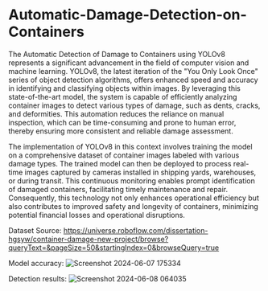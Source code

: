 # Automatic-Damage-Detection-on-Containers

The Automatic Detection of Damage to Containers using YOLOv8 represents a significant advancement in the field of computer vision and machine learning. YOLOv8, the latest iteration of the "You Only Look Once" series of object detection algorithms, offers enhanced speed and accuracy in identifying and classifying objects within images. By leveraging this state-of-the-art model, the system is capable of efficiently analyzing container images to detect various types of damage, such as dents, cracks, and deformities. This automation reduces the reliance on manual inspection, which can be time-consuming and prone to human error, thereby ensuring more consistent and reliable damage assessment.  

The implementation of YOLOv8 in this context involves training the model on a comprehensive dataset of container images labeled with various damage types. The trained model can then be deployed to process real-time images captured by cameras installed in shipping yards, warehouses, or during transit. This continuous monitoring enables prompt identification of damaged containers, facilitating timely maintenance and repair. Consequently, this technology not only enhances operational efficiency but also contributes to improved safety and longevity of containers, minimizing potential financial losses and operational disruptions.

Dataset Source: https://universe.roboflow.com/dissertation-hgsyw/container-damage-new-project/browse?queryText=&pageSize=50&startingIndex=0&browseQuery=true

Model accuracy:
![Screenshot 2024-06-07 175334](https://github.com/JerryAnggara/Automatic-Damage-Detection-on-Containers/assets/110831709/67082c4c-864e-44da-a0e5-722b8d6de2a4)

Detection results:
![Screenshot 2024-06-08 064035](https://github.com/JerryAnggara/Automatic-Damage-Detection-on-Containers/assets/110831709/1532713d-4375-4b94-aafa-3bed55a58d53)
